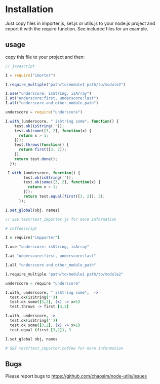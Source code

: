 
# Installation
Just copy files in importer.js, set.js or utils.js to your node.js project and import it with the require function. See included files for an example.
## usage
copy this file to your project and then:
```javascript
// javascript

I = require("imorter")

I.require_multiple("path/to/module1 path/to/module2")

I.use("underscore: isString, isArray")
I.at("underscore:first, underscore:last")
I.all("underscore and_other_module_path")

underscore = require("underscore")

I.with_(underscore, " isString some", function() {
    test.ok(isString(''));
    test.ok(some([3, 2], function(x) {
      return x > 1;
    }));
    test.throws(function() {
      return first([3, 2]);
    });
    return test.done();
  });

 I.with_(underscore, function() {
        test.ok(isString(''));
        test.ok(some([3, 2], function(x) {
          return x > 1;
        }));
        return test.equal(first([3, 2]), 3);
      });

I.set_global(obj, names)

// SEE test/test_importer.js for more information
 ```
```coffeescript
# coffeescript

I = require("impporter")

I.use "underscore: isString, isArray"

I.at "underscore:first, underscore:last"

I.all "underscore and_other_module_path"

I.require_multiple "path/to/module1 path/to/module2"

underscore = require "underscore"

I.with_ underscore, " isString some",  ->
  test.ok(isString(''))
  test.ok some([3,2], (x) -> x>1)
  test.throws -> first [3,2]

I.with_ underscore, ->
  test.ok(isString(''))
  test.ok some([3,2], (x) -> x>1)
  test.equal (first [3,2]), 3

I.set_global obj, names

# SEE test/test_importer.coffee for more information
```
## Bugs
Please report bugs to https://github.com/chaosim/node-utils/issues

